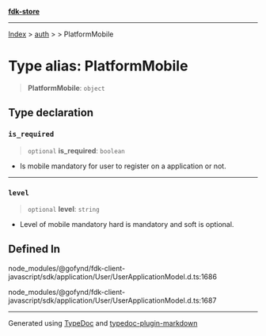 [**fdk-store**](../../../README.md)
***

[Index](../../../API.md) > [auth](../../README.md) > [<internal>](../README.md) > PlatformMobile

# Type alias: PlatformMobile

> **PlatformMobile**: `object`

## Type declaration

### `is_required`

> `optional` **is\_required**: `boolean`

- Is mobile mandatory for user to register
on a application or not.

***

### `level`

> `optional` **level**: `string`

- Level of mobile mandatory hard is mandatory and
soft is optional.

## Defined In

node\_modules/@gofynd/fdk-client-javascript/sdk/application/User/UserApplicationModel.d.ts:1686

node\_modules/@gofynd/fdk-client-javascript/sdk/application/User/UserApplicationModel.d.ts:1687

***
Generated using [TypeDoc](https://typedoc.org/) and [typedoc-plugin-markdown](https://www.npmjs.com/package/typedoc-plugin-markdown)
